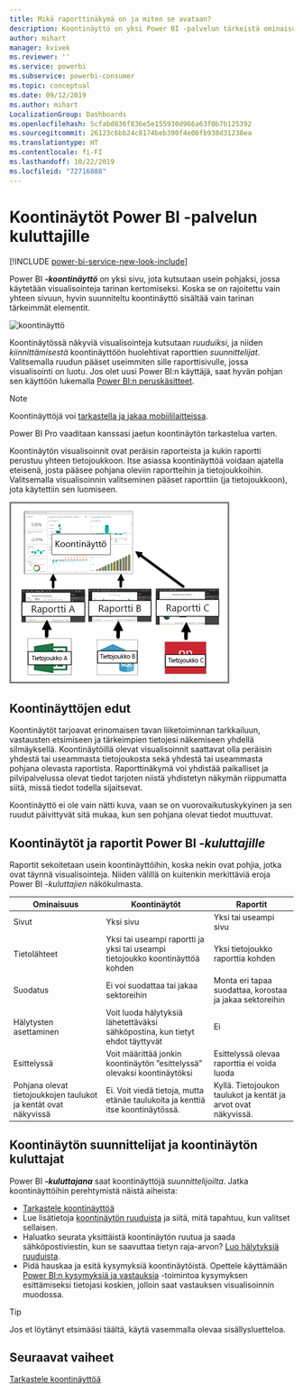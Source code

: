```yaml
---
title: Mikä raporttinäkymä on ja miten se avataan?
description: Koontinäyttö on yksi Power BI -palvelun tärkeistä ominaisuuksista.
author: mihart
manager: kvivek
ms.reviewer: ''
ms.service: powerbi
ms.subservice: powerbi-consumer
ms.topic: conceptual
ms.date: 09/12/2019
ms.author: mihart
LocalizationGroup: Dashboards
ms.openlocfilehash: 5cfabd836f836e5e155930d966a63f0b7b125392
ms.sourcegitcommit: 26123c6bb24c8174beb390f4e06fb938d31238ea
ms.translationtype: HT
ms.contentlocale: fi-FI
ms.lasthandoff: 10/22/2019
ms.locfileid: "72716888"
---
```

# <a name="dashboards-for-power-bi-service-consumers"></a>Koontinäytöt Power BI -palvelun kuluttajille

[!INCLUDE [power-bi-service-new-look-include](../includes/power-bi-service-new-look-include.md)]

Power BI ***-koontinäyttö*** on yksi sivu, jota kutsutaan usein pohjaksi, jossa käytetään visualisointeja tarinan kertomiseksi. Koska se on rajoitettu vain yhteen sivuun, hyvin suunniteltu koontinäyttö sisältää vain tarinan tärkeimmät elementit.

![koontinäyttö](media/end-user-dashboards/power-bi-dashboard2.png)

Koontinäytössä näkyviä visualisointeja kutsutaan *ruuduiksi*, ja niiden *kiinnittämisestä* koontinäyttöön huolehtivat raporttien *suunnittelijat*. Valitsemalla ruudun pääset useimmiten sille raporttisivulle, jossa visualisointi on luotu. Jos olet uusi Power BI:n käyttäjä, saat hyvän pohjan sen käyttöön lukemalla [Power BI:n peruskäsitteet](end-user-basic-concepts.md).

> [!NOTE]
> Koontinäyttöjä voi [tarkastella ja jakaa mobiililaitteissa](mobile/mobile-apps-view-dashboard.md).
>
> Power BI Pro vaaditaan kanssasi jaetun koontinäytön tarkastelua varten.
> 

Koontinäytön visualisoinnit ovat peräisin raporteista ja kukin raportti perustuu yhteen tietojoukkoon. Itse asiassa koontinäyttöä voidaan ajatella eteisenä, josta pääsee pohjana oleviin raportteihin ja tietojoukkoihin. Valitsemalla visualisoinnin valitseminen pääset raporttiin (ja tietojoukkoon), jota käytettiin sen luomiseen.

![kaavio, jossa näkyy koontinäyttöjen, raporttien ja tietojoukkojen välinen suhde](media/end-user-dashboards/power-bi-diagram.png)

## <a name="advantages-of-dashboards"></a>Koontinäyttöjen edut
Koontinäytöt tarjoavat erinomaisen tavan liiketoiminnan tarkkailuun, vastausten etsimiseen ja tärkeimpien tietojesi näkemiseen yhdellä silmäyksellä. Koontinäytöillä olevat visualisoinnit saattavat olla peräisin yhdestä tai useammasta tietojoukosta sekä yhdestä tai useammasta pohjana olevasta raportista. Raporttinäkymä voi yhdistää paikalliset ja pilvipalvelussa olevat tiedot tarjoten niistä yhdistetyn näkymän riippumatta siitä, missä tiedot todella sijaitsevat.

Koontinäyttö ei ole vain nätti kuva, vaan se on vuorovaikutuskykyinen ja sen ruudut päivittyvät sitä mukaa, kun sen pohjana olevat tiedot muuttuvat.

## <a name="dashboards-versus-reports-for-power-bi-consumers"></a>Koontinäytöt ja raportit Power BI ***-kuluttajille***
Raportit sekoitetaan usein koontinäyttöihin, koska nekin ovat pohjia, jotka ovat täynnä visualisointeja. Niiden välillä on kuitenkin merkittäviä eroja Power BI *-kuluttajien* näkökulmasta.

| **Ominaisuus** | **Koontinäytöt** | **Raportit** |
| --- | --- | --- |
| Sivut |Yksi sivu |Yksi tai useampi sivu |
| Tietolähteet |Yksi tai useampi raportti ja yksi tai useampi tietojoukko koontinäyttöä kohden |Yksi tietojoukko raporttia kohden |
| Suodatus |Ei voi suodattaa tai jakaa sektoreihin |Monta eri tapaa suodattaa, korostaa ja jakaa sektoreihin |
| Hälytysten asettaminen |Voit luoda hälytyksiä lähetettäväksi sähköpostina, kun tietyt ehdot täyttyvät |Ei |
| Esittelyssä |Voit määrittää jonkin koontinäytön ”esittelyssä” olevaksi koontinäytöksi |Esittelyssä olevaa raporttia ei voida luoda |
| Pohjana olevat tietojoukkojen taulukot ja kentät ovat näkyvissä |Ei. Voit viedä tietoja, mutta etänäe taulukoita ja kenttiä itse koontinäytössä. |Kyllä. Tietojoukon taulukot ja kentät ja arvot ovat näkyvissä. |


## <a name="dashboard-designers-and-dashboard-consumers"></a>Koontinäytön suunnittelijat ja koontinäytön kuluttajat
Power BI ***-kuluttajana*** saat koontinäyttöjä *suunnittelijoilta*. Jatka koontinäyttöihin perehtymistä näistä aiheista:

* [Tarkastele koontinäyttöä](end-user-dashboard-open.md)
* Lue lisätietoja [koontinäytön ruuduista](end-user-tiles.md) ja siitä, mitä tapahtuu, kun valitset sellaisen.
* Haluatko seurata yksittäistä koontinäytön ruutua ja saada sähköpostiviestin, kun se saavuttaa tietyn raja-arvon? [Luo hälytyksiä ruuduista](end-user-alerts.md).
* Pidä hauskaa ja esitä kysymyksiä koontinäytöistä. Opettele käyttämään [Power BI:n kysymyksiä ja vastauksia](end-user-q-and-a.md) -toimintoa kysymyksen esittämiseksi tietojasi koskien, jolloin saat vastauksen visualisoinnin muodossa.

> [!TIP]
> Jos et löytänyt etsimääsi täältä, käytä vasemmalla olevaa sisällysluetteloa.
> 

## <a name="next-steps"></a>Seuraavat vaiheet
[Tarkastele koontinäyttöä](end-user-dashboard-open.md) 